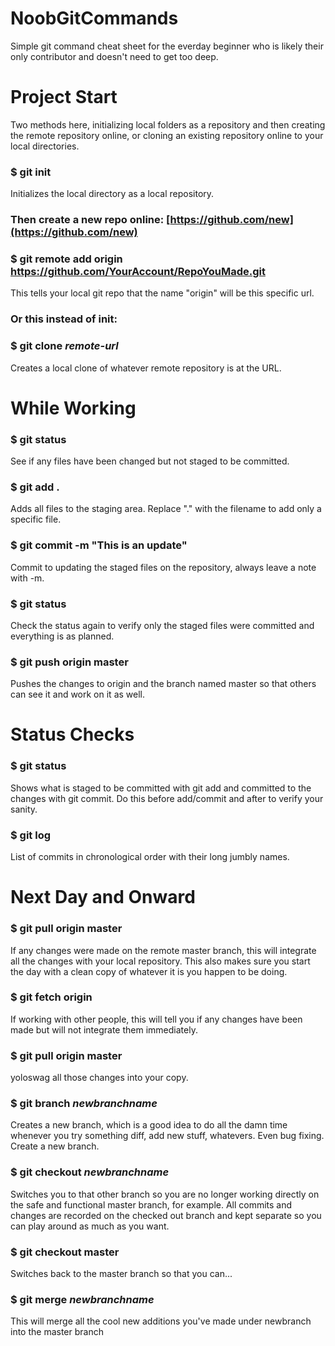 # NoobGitCommands
Simple git command cheat sheet for the everday beginner who is likely their only contributor and doesn't need to get too deep.

# Project Start
Two methods here, initializing local folders as a repository and then creating the remote repository online, or cloning an existing repository online to your local directories.

### $ git init
Initializes the local directory as a local repository.
### Then create a new repo online: [https://github.com/new](https://github.com/new)
### $ git remote add origin https://github.com/YourAccount/RepoYouMade.git
This tells your local git repo that the name "origin" will be this specific url.

### Or this instead of init:
### $ git clone *remote-url*
Creates a local clone of whatever remote repository is at the URL.

# While Working
### $ git status
See if any files have been changed but not staged to be committed.
### $ git add .
Adds all files to the staging area. Replace "." with the filename to add only a specific file.
### $ git commit -m "This is an update"
Commit to updating the staged files on the repository, always leave a note with -m.
### $ git status
Check the status again to verify only the staged files were committed and everything is as planned.
### $ git push origin master
Pushes the changes to origin and the branch named master so that others can see it and work on it as well.

# Status Checks
### $ git status
Shows what is staged to be committed with git add and committed to the changes with git commit. Do this before add/commit and after to verify your sanity.
### $ git log
List of commits in chronological order with their long jumbly names.

# Next Day and Onward
### $ git pull origin master
If any changes were made on the remote master branch, this will integrate all the changes with your local repository. This also makes sure you start the day with a clean copy of whatever it is you happen to be doing.
### $ git fetch origin
If working with other people, this will tell you if any changes have been made but will not integrate them immediately.
### $ git pull origin master
yoloswag all those changes into your copy.
### $ git branch *newbranchname*
Creates a new branch, which is a good idea to do all the damn time whenever you try something diff, add new stuff, whatevers. Even bug fixing. Create a new branch.
### $ git checkout *newbranchname*
Switches you to that other branch so you are no longer working directly on the safe and functional master branch, for example. All commits and changes are recorded on the checked out branch and kept separate so you can play around as much as you want.
### $ git checkout master
Switches back to the master branch so that you can...
### $ git merge *newbranchname*
This will merge all the cool new additions you've made under newbranch into the master branch
